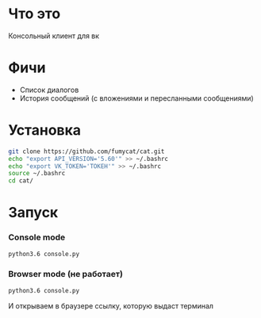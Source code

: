 # Что это
Консольный клиент для вк

# Фичи

- Список диалогов
- История сообщений (с вложениями и пересланными сообщениями)

# Установка

```bash
git clone https://github.com/fumycat/cat.git
echo "export API_VERSION='5.60'" >> ~/.bashrc
echo "export VK_TOKEN='ТОКЕН'" >> ~/.bashrc
source ~/.bashrc
cd cat/
```
# Запуск
### Console mode


```bash
python3.6 console.py
```

### Browser mode (не работает)

```bash
python3.6 console.py
```

И открываем в браузере ссылку, которую выдаст терминал